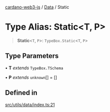 [cardano-web3-js](../../../index.md) / [Data](../index.md) / Static

# Type Alias: Static\<T, P\>

> **Static**\<`T`, `P`\>: `TypeBox.Static`\<`T`, `P`\>

## Type Parameters

• **T** *extends* `TypeBox.TSchema`

• **P** *extends* `unknown`[] = []

## Defined in

[src/utils/data/index.ts:21](https://github.com/xray-network/cardano-web3-js/blob/c2cd49478a527b9b57b4028f4ad7add1c4bff5b8/src/utils/data/index.ts#L21)
